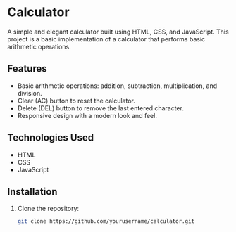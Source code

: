 # Calculator

A simple and elegant calculator built using HTML, CSS, and JavaScript. This project is a basic implementation of a calculator that performs basic arithmetic operations.

## Features

- Basic arithmetic operations: addition, subtraction, multiplication, and division.
- Clear (AC) button to reset the calculator.
- Delete (DEL) button to remove the last entered character.
- Responsive design with a modern look and feel.

## Technologies Used

- HTML
- CSS
- JavaScript

## Installation

1. Clone the repository:

   ```bash
   git clone https://github.com/yourusername/calculator.git
